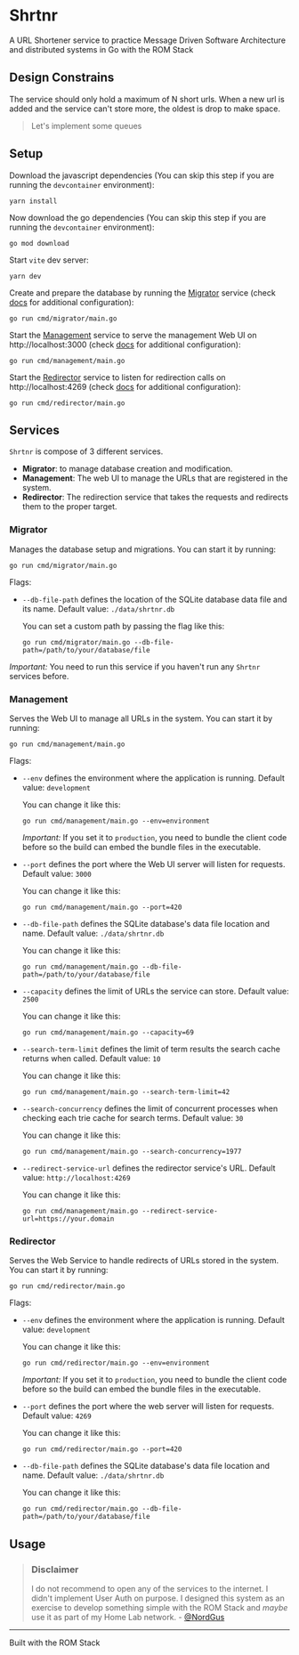 # Shrtnr

A URL Shortener service to practice Message Driven Software Architecture and distributed systems in Go with the ROM Stack

## Design Constrains

The service should only hold a maximum of N short urls. When a new url is added and the service can't store more, the oldest is drop to make space.

> Let's implement some queues

## Setup

Download the javascript dependencies (You can skip this step if you are running the `devcontainer` environment):

```shell
yarn install
```

Now download the go dependencies (You can skip this step if you are running the `devcontainer` environment):

```shell
go mod download
```

Start `vite` dev server:

```shell
yarn dev
```

Create and prepare the database by running the [Migrator](#migrator) service (check [docs](#migrator) for additional configuration):

```shell
go run cmd/migrator/main.go
```

Start the [Management](#management) service to serve the management Web UI on http://localhost:3000 (check [docs](#management) for additional configuration):

```shell
go run cmd/management/main.go
```

Start the [Redirector](#redirector) service to listen for redirection calls on http://localhost:4269 (check [docs](#redirector) for additional configuration):

```shell
go run cmd/redirector/main.go
```

## Services

`Shrtnr` is compose of 3 different services.

- **Migrator**: to manage database creation and modification.
- **Management**: The web UI to manage the URLs that are registered in the system.
- **Redirector**: The redirection service that takes the requests and redirects them to the proper target.

### Migrator

Manages the database setup and migrations. You can start it by running:

```shell
go run cmd/migrator/main.go
```

Flags:

- `--db-file-path` defines the location of the SQLite database data file and its name. Default value: `./data/shrtnr.db`

    You can set a custom path by passing the flag like this:

    ```shell
    go run cmd/migrator/main.go --db-file-path=/path/to/your/database/file
    ```

*Important:* You need to run this service if you haven't run any `Shrtnr` services before.

### Management

Serves the Web UI to manage all URLs in the system. You can start it by running:

```shell
go run cmd/management/main.go
```

Flags:

- `--env` defines the environment where the application is running. Default value: `development`

    You can change it like this:

    ```shell
    go run cmd/management/main.go --env=environment
    ```
    
    *Important:* If you set it to `production`, you need to bundle the client code before so the build can embed the bundle files in the executable.

- `--port` defines the port where the Web UI server will listen for requests. Default value: `3000`

  You can change it like this:

    ```shell
    go run cmd/management/main.go --port=420
    ```

- `--db-file-path` defines the SQLite database's data file location and name. Default value: `./data/shrtnr.db`

  You can change it like this:

    ```shell
    go run cmd/management/main.go --db-file-path=/path/to/your/database/file
    ```

- `--capacity` defines the limit of URLs the service can store. Default value: `2500`

  You can change it like this:

    ```shell
    go run cmd/management/main.go --capacity=69
    ```

- `--search-term-limit` defines the limit of term results the search cache returns when called. Default value: `10`

  You can change it like this:

    ```shell
    go run cmd/management/main.go --search-term-limit=42
    ```

- `--search-concurrency` defines the limit of concurrent processes when checking each trie cache for search terms. Default value: `30`

  You can change it like this:
  
    ```shell
    go run cmd/management/main.go --search-concurrency=1977
    ```

- `--redirect-service-url` defines the redirector service's URL. Default value: `http://localhost:4269`

    You can change it like this:

    ```shell
    go run cmd/management/main.go --redirect-service-url=https://your.domain
    ```

### Redirector

Serves the Web Service to handle redirects of URLs stored in the system. You can start it by running:

```shell
go run cmd/redirector/main.go
```

Flags:

- `--env` defines the environment where the application is running. Default value: `development`

  You can change it like this:

    ```shell
    go run cmd/redirector/main.go --env=environment
    ```

  *Important:* If you set it to `production`, you need to bundle the client code before so the build can embed the bundle files in the executable.

- `--port` defines the port where the web server will listen for requests. Default value: `4269`

  You can change it like this:

    ```shell
    go run cmd/redirector/main.go --port=420
    ```

- `--db-file-path` defines the SQLite database's data file location and name. Default value: `./data/shrtnr.db`

  You can change it like this:

    ```shell
    go run cmd/redirector/main.go --db-file-path=/path/to/your/database/file
    ```

## Usage

> ### Disclaimer
> I do not recommend to open any of the services to the internet. I didn't implement User Auth on purpose. I designed this system as an exercise to develop something simple with the ROM Stack and *maybe* use it as part of my Home Lab network. - [@NordGus](https://github.com/NordGus)



---
Built with the ROM Stack
